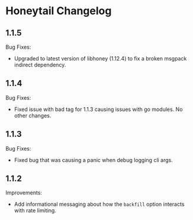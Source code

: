# Honeytail Changelog

## 1.1.5

Bug Fixes:

- Upgraded to latest version of libhoney (1.12.4) to fix a broken msgpack indirect dependency.

## 1.1.4

Bug Fixes:

- Fixed issue with bad tag for 1.1.3 causing issues with go modules. No other changes.

## 1.1.3

Bug Fixes:

- Fixed bug that was causing a panic when debug logging cli args.

## 1.1.2

Improvements:

- Add informational messaging about how the `backfill` option interacts with rate limiting.
